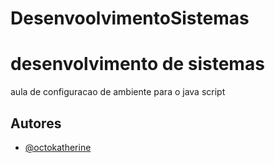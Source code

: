 # DesenvoolvimentoSistemas
# desenvolvimento de sistemas
aula de configuracao de ambiente para o java
script

## Autores

- [@octokatherine](https://www.github.com/octoingrid)



